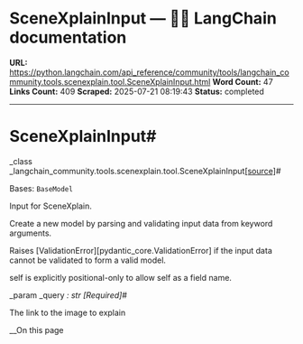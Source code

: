 # SceneXplainInput — 🦜🔗 LangChain  documentation

**URL:** https://python.langchain.com/api_reference/community/tools/langchain_community.tools.scenexplain.tool.SceneXplainInput.html
**Word Count:** 47
**Links Count:** 409
**Scraped:** 2025-07-21 08:19:43
**Status:** completed

---

# SceneXplainInput\#

_class _langchain\_community.tools.scenexplain.tool.SceneXplainInput[\[source\]](https://python.langchain.com/api_reference/_modules/langchain_community/tools/scenexplain/tool.html#SceneXplainInput)\#     

Bases: `BaseModel`

Input for SceneXplain.

Create a new model by parsing and validating input data from keyword arguments.

Raises \[ValidationError\]\[pydantic\_core.ValidationError\] if the input data cannot be validated to form a valid model.

self is explicitly positional-only to allow self as a field name.

_param _query _: str_ _\[Required\]_\#     

The link to the image to explain

__On this page